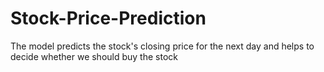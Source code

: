 # Stock-Price-Prediction
The model predicts the stock's closing price for the next day and helps to decide whether we should buy the stock
